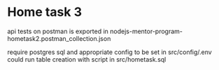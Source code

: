 # Home task 3

api tests on postman is exported in nodejs-mentor-program-hometask2.postman_collection.json

require postgres sql and appropriate config to be set in src/config/.env
could run table creation with script in src/hometask.sql
